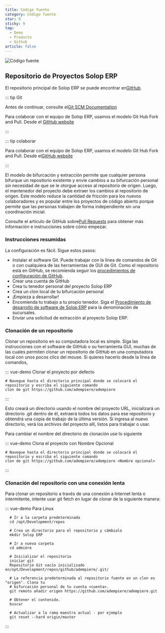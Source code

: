 ```yaml
---
title: Código fuente
category: Código fuente
star: 9
sticky: 9
tag:
  - Demo
  - Producto
  - Github
article: false
---
```


![Código fuente](/assets/img/product/source-code.png)

## Repositorio de Proyectos Solop ERP

El repositorio principal de Solop ERP se puede encontrar en[GitHub](https://github.com/spuy/docs-md).

::: tip Git

Antes de continuar, consulte el[Git SCM Documentation](http://git-scm.com/doc)

Para colaborar con el equipo de Solop ERP, usamos el modelo Git Hub Fork and Pull. Desde el [GitHub website](https://help.github.com/articles/using-pull-requests/#fork--pull)

:::

::: tip colaborar

Para colaborar con el equipo de Solop ERP, usamos el modelo Git Hub Fork and Pull. Desde el[GitHub website](https://help.github.com/articles/using-pull-requests/#fork--pull)

:::

El modelo de bifurcación y extracción permite que cualquier persona bifurque un repositorio existente y envíe cambios a su bifurcación personal sin necesidad de que se le otorgue acceso al repositorio de origen. Luego, el mantenedor del proyecto debe extraer los cambios al repositorio de origen. Este modelo reduce la cantidad de fricción para los nuevos colaboradores y es popular entre los proyectos de código abierto porque permite que las personas trabajen de forma independiente sin una coordinación inicial.

Consulte el artículo de GitHub sobre[Pull Requests](https://help.github.com/articles/using-pull-requests) para obtener más información e instrucciones sobre cómo empezar.

### Instrucciones resumidas

La configuración es fácil. Sigue estos pasos:

- Instalar el software Git. Puede trabajar con la línea de comandos de Git o con cualquiera de las herramientas de GUI de Git. Como el repositorio está en GitHub, se recomienda seguir los [procedimientos de configuración de GitHub](https://help.github.com/articles/set-up-git/).
- Crear una cuenta de GitHub
- Crea tu tenedor personal del proyecto Solop ERP
- Crea un clon local de tu bifurcación personal
- ¡Empieza a desarrollar!
- Encomienda tu trabajo a tu propio tenedor. Siga el [Procedimiento de desarrollo de software de Solop ERP](http://wiki.adempiere.net/Software_Development_Procedure) para la denominación de sucursales.
- Enviar una solicitud de extracción al proyecto Solop ERP.

### Clonación de un repositorio

Clonar un repositorio en su computadora local es simple. Siga las instrucciones con el software de GitHub o su herramienta GUI, muchas de las cuales permiten clonar un repositorio de GitHub en una computadora local con unos pocos clics del mouse. Si quieres hacerlo desde la línea de comandos,

::: vue-demo Clonar el proyecto por defecto

```Concha
# Navegue hasta el directorio principal donde se colocará el repositorio y escriba el siguiente comando
clon de git https://github.com/adempiere/adempiere
```

:::

Esto creará un directorio usando el nombre del proyecto URL, inicializará un directorio .git dentro de él, extraerá todos los datos para ese repositorio y obtendrá una copia de trabajo de la última versión. Si ingresa al nuevo directorio, verá los archivos del proyecto allí, listos para trabajar o usar.

Para cambiar el nombre del directorio de clonación use lo siguiente

::: vue-demo Clona el proyecto con Nombre Opcional

```Concha
# Navegue hasta el directorio principal donde se colocará el repositorio y escriba el siguiente comando
clon de git https://github.com/adempiere/adempiere <Nombre opcional>
```

:::

### Clonación del repositorio con una conexión lenta

Para clonar un repositorio a través de una conexión a Internet lenta o intermitente, intente usar git fetch en lugar de clonar de la siguiente manera:

::: vue-demo Para Linux

```Concha
  # Ir a la carpeta predeterminada
  cd /opt/Development/repos

  # Crea un directorio para el repositorio y cámbialo
  mkdir Solop ERP

  # Ir a nueva carpeta
  cd admière

  # Inicializar el repositorio
  iniciar git
  Repositorio Git vacío inicializado en/opt/Development/repos/github/adempiere/.git/

  # La referencia predeterminada al repositorio fuente en un clon es "origen". Clona tu
  # bifurcación personal de tu cuenta <cuenta>.
  git remoto añadir origen https://github.com/adempiere/adempiere.git

  # Obtener el contenido.
  buscar

  # Actualizar a la rama maestra actual - por ejemplo
  git reset --hard origin/master
```

:::
